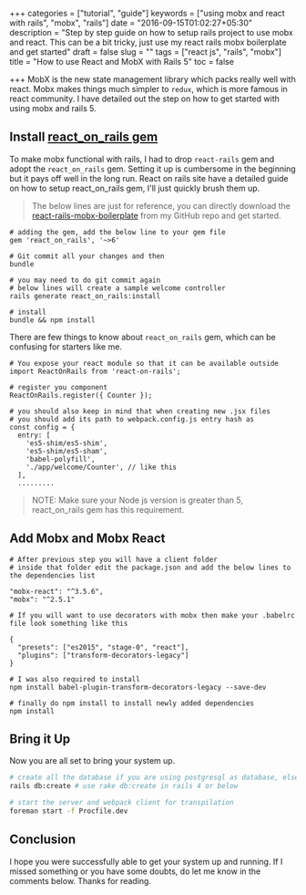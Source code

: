 +++
categories = ["tutorial", "guide"]
keywords = ["using mobx and react with rails", "mobx", "rails"]
date = "2016-09-15T01:02:27+05:30"
description = "Step by step guide on how to setup rails project to use mobx and react. This can be a bit tricky, just use my react rails mobx boilerplate and get started"
draft = false
slug = ""
tags = ["react js", "rails", "mobx"]
title = "How to use React and MobX with Rails 5"
toc = false

+++
MobX is the new state management library which packs really well with react. Mobx makes things much simpler to `redux`, which is more famous in react community. I have detailed out the step on how to get started with using mobx and rails 5.

## Install [react_on_rails gem](https://github.com/shakacode/react_on_rails/blob/master/docs/tutorial.md)

To make mobx functional with rails, I had to drop `react-rails` gem and adopt the `react_on_rails` gem. Setting it up is cumbersome in the beginning but it pays off well in the long run. React on rails site have a detailed guide on how to setup react_on_rails gem, I'll just quickly brush them up.


> The below lines are just for reference, you can directly download the [react-rails-mobx-boilerplate](https://github.com/ankitsinghaniyaz/react-rails-mobx-boilerplate) from my GitHub repo and get started.

```
# adding the gem, add the below line to your gem file
gem 'react_on_rails', '~>6'

# Git commit all your changes and then
bundle

# you may need to do git commit again
# below lines will create a sample welcome controller
rails generate react_on_rails:install

# install
bundle && npm install
```

There are few things to know about `react_on_rails` gem, which can be confusing for starters like me.

```
# You expose your react module so that it can be available outside
import ReactOnRails from 'react-on-rails';

# register you component
ReactOnRails.register({ Counter });
```

```
# you should also keep in mind that when creating new .jsx files
# you should add its path to webpack.config.js entry hash as
const config = {
  entry: [
    'es5-shim/es5-shim',
    'es5-shim/es5-sham',
    'babel-polyfill',
    './app/welcome/Counter', // like this
  ],
  .........
```

> NOTE: Make sure your Node js version is greater than 5, react_on_rails gem has this requirement.

## Add Mobx and Mobx React

```
# After previous step you will have a client folder
# inside that folder edit the package.json and add the below lines to the dependencies list

"mobx-react": "^3.5.6",
"mobx": "^2.5.1"

# If you will want to use decorators with mobx then make your .babelrc file look something like this

{
  "presets": ["es2015", "stage-0", "react"],
  "plugins": ["transform-decorators-legacy"]
}

# I was also required to install
npm install babel-plugin-transform-decorators-legacy --save-dev

# finally do npm install to install newly added dependencies
npm install
```

## Bring it Up

Now you are all set to bring your system up.
```bash
# create all the database if you are using postgresql as database, else skip, you will need to run this step if you use the boilerplate code
rails db:create # use rake db:create in rails 4 or below

# start the server and webpack client for transpilation
foreman start -f Procfile.dev
```

## Conclusion

I hope you were successfully able to get your system up and running. If I missed something or you have some doubts, do let me know in the comments below. Thanks for reading.

